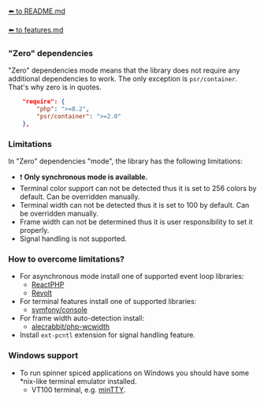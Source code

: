 [⬅️ to README.md](../README.md)

[⬅️ to features.md](features.md)

### "Zero" dependencies

"Zero" dependencies mode means that the library does not require any additional dependencies to work. The only exception 
is `psr/container`. That's why zero is in quotes.
```json
    "require": {
        "php": ">=8.2",
        "psr/container": ">=2.0"
    },
```
### Limitations

In "Zero" dependencies "mode", the library has the following limitations:
- ❗ **Only synchronous mode is available.**
- Terminal color support can not be detected thus it is set to 256 colors by default. Can be overridden manually.
- Terminal width can not be detected thus it is set to 100 by default. Can be overridden manually.
- Frame width can not be determined thus it is user responsibility to set it properly.
- Signal handling is not supported.

### How to overcome limitations?

- For asynchronous mode install one of supported event loop libraries:
  - [ReactPHP](https://github.com/reactphp/event-loop)
  - [Revolt](https://github.com/revoltphp/event-loop)
- For terminal features install one of supported libraries:
  - [symfony/console](https://github.com/symfony/console)
- For frame width auto-detection install:
  - [alecrabbit/php-wcwidth](https://github.com/alecrabbit/php-wcwidth)
- Install `ext-pcntl` extension for signal handling feature.

### Windows support
- To run spinner spiced applications on Windows you should have some *nix-like terminal emulator installed.
  - VT100 terminal, e.g. [minTTY](https://github.com/mintty/mintty).  
